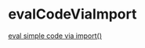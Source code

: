 # evalCodeViaImport

[eval simple code via import()](https://2ality.com/2019/10/eval-via-import.html)
